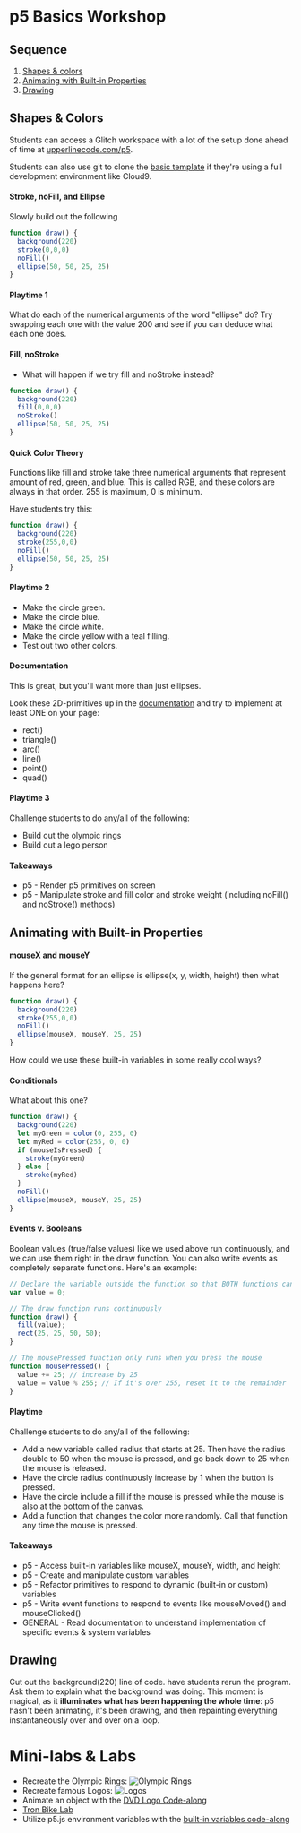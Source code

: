 # p5 Basics Workshop

## Sequence

1. [Shapes & colors](#shapes-&-colors)
2. [Animating with Built-in Properties](#animating-with-built-in-properties)
3. [Drawing](#drawing)

## Shapes & Colors

Students can access a Glitch workspace with a lot of the setup done ahead of time at [upperlinecode.com/p5](https://www.upperlinecode.com/p5).

Students can also use git to clone the [basic template](https://github.com/upperlinecode/p5-basic-template) if they're using a full development environment like Cloud9. 

#### Stroke, noFill, and Ellipse

Slowly build out the following

```javascript
function draw() {
  background(220)
  stroke(0,0,0)
  noFill()
  ellipse(50, 50, 25, 25)
}
```

#### Playtime 1

What do each of the numerical arguments of the word "ellipse" do? Try swapping each one with the value 200 and see if you can deduce what each one does.


#### Fill, noStroke
* What will happen if we try fill and noStroke instead?

```javascript
function draw() {
  background(220)
  fill(0,0,0)
  noStroke()
  ellipse(50, 50, 25, 25)
}
```

#### Quick Color Theory

Functions like fill and stroke take three numerical arguments that represent amount of red, green, and blue. This is called RGB, and these colors are always in that order. 255 is maximum, 0 is minimum.

Have students try this:

```javascript
function draw() {
  background(220)
  stroke(255,0,0)
  noFill()
  ellipse(50, 50, 25, 25)
}
```

#### Playtime 2

* Make the circle green.
* Make the circle blue.
* Make the circle white.
* Make the circle yellow with a teal filling.
* Test out two other colors.

#### Documentation

This is great, but you'll want more than just ellipses.

Look these 2D-primitives up in the [documentation](https://p5js.org/reference/) and try to implement at least ONE on your page:
* rect()
* triangle()
* arc()
* line()
* point()
* quad()


#### Playtime 3

Challenge students to do any/all of the following:
* Build out the olympic rings
* Build out a lego person

#### Takeaways

* p5 - Render p5 primitives on screen
* p5 - Manipulate stroke and fill color and stroke weight (including noFill() and noStroke() methods)

## Animating with Built-in Properties

#### mouseX and mouseY

If the general format for an ellipse is ellipse(x, y, width, height) then what happens here?

```javascript
function draw() {
  background(220)
  stroke(255,0,0)
  noFill()
  ellipse(mouseX, mouseY, 25, 25)
}
```

How could we use these built-in variables in some really cool ways?

#### Conditionals

What about this one?

```javascript
function draw() {
  background(220)
  let myGreen = color(0, 255, 0)
  let myRed = color(255, 0, 0)
  if (mouseIsPressed) {
    stroke(myGreen)
  } else {
    stroke(myRed)
  }
  noFill()
  ellipse(mouseX, mouseY, 25, 25)
}
```

#### Events v. Booleans

Boolean values (true/false values) like we used above run continuously, and we can use them right in the draw function. You can also write events as completely separate functions. Here's an example:

```javascript
// Declare the variable outside the function so that BOTH functions can access the variable.
var value = 0;

// The draw function runs continuously
function draw() {
  fill(value);
  rect(25, 25, 50, 50);
}

// The mousePressed function only runs when you press the mouse
function mousePressed() {
  value += 25; // increase by 25
  value = value % 255; // If it's over 255, reset it to the remainder
}
```

#### Playtime

Challenge students to do any/all of the following:
* Add a new variable called radius that starts at 25. Then have the radius double to 50 when the mouse is pressed, and go back down to 25 when the mouse is released.
* Have the circle radius continuously increase by 1 when the button is pressed.
* Have the circle include a fill if the mouse is pressed while the mouse is also at the bottom of the canvas.
* Add a function that changes the color more randomly. Call that function any time the mouse is pressed.

#### Takeaways

* p5 - Access built-in variables like mouseX, mouseY, width, and height
* p5 - Create and manipulate custom variables
* p5 - Refactor primitives to respond to dynamic (built-in or custom) variables
* p5 - Write event functions to respond to events like mouseMoved() and mouseClicked()
* GENERAL - Read documentation to understand implementation of specific events & system variables

## Drawing

Cut out the background(220) line of code. have students rerun the program. Ask them to explain what the background was doing. This moment is magical, as it **illuminates what has been happening the whole time**: p5 hasn't been animating, it's been drawing, and then repainting everything instantaneously over and over on a loop.


# Mini-labs & Labs

* Recreate the Olympic Rings:
![Olympic Rings](https://static01.nyt.com/images/2012/07/15/magazine/15wmt/15wmt-jumbo.jpg)
* Recreate famous Logos:
![Logos](logos.png)
* Animate an object with the [DVD Logo Code-along](https://github.com/upperlinecode/dvd-codealong)
* [Tron Bike Lab](https://github.com/upperlinecode/tron-bike-lab.git)
* Utilize p5.js environment variables with the [built-in variables code-along](https://github.com/upperlinecode/p5-built-in-variables-mini-lab)
